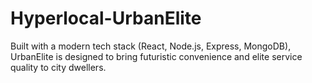 # Hyperlocal-UrbanElite
Built with a modern tech stack (React, Node.js, Express, MongoDB), UrbanElite is designed to bring futuristic convenience and elite service quality to city dwellers.
